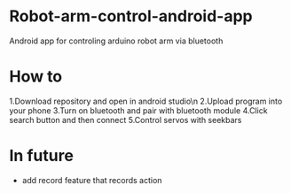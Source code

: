 # Robot-arm-control-android-app
Android app for controling arduino robot arm via bluetooth

# How to

1.Download repository and open in android studio\n
2.Upload program into your phone
3.Turn on bluetooth and pair with bluetooth module
4.Click search button and then connect
5.Control servos with seekbars

# In future
- add record feature that records action

